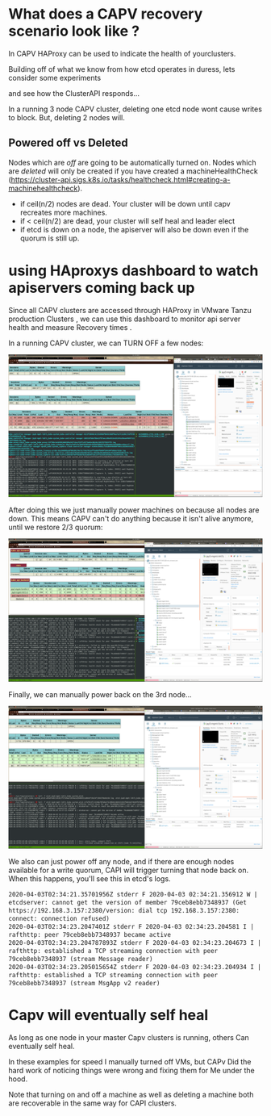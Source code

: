 # What does a CAPV recovery scenario look like ? 

In CAPV HAProxy can be used to indicate the health of yourclusters.

Building off of what we know from how etcd operates in duress, lets consider some experiments

and see how the ClusterAPI responds... 

In a running 3 node CAPV cluster, deleting one etcd node wont cause writes to block.
But, deleting 2 nodes will.

## Powered off vs Deleted

Nodes which are *off* are going to be automatically turned on.  Nodes which are *deleted* will only be created if you have 
created a machineHealthCheck (https://cluster-api.sigs.k8s.io/tasks/healthcheck.html#creating-a-machinehealthcheck).

- if ceil(n/2) nodes are dead. Your cluster will be down until capv recreates more machines.
- if < ceil(n/2) are dead, your cluster will self heal and leader elect
- if etcd is down on a node, the apiserver will also be down even if the quorum is still up.

# using HAproxys dashboard to watch apiservers coming back up 

Since all CAPV clusters are accessed through HAProxy in VMware Tanzu production
Clusters , we can use this dashboard to monitor api server health and measure
Recovery times .

In a running CAPV cluster, we can TURN OFF a few nodes:

![Image description](etcd_starvation_after_killing_node.png)

After doing this we just manually power machines on because all nodes are down.
This means CAPV can't do anything because it isn't alive anymore, until we restore 2/3 quorum:

![Image description](etcd_backonline_after_powering_1_node.png)

Finally, we can manually power back on the 3rd node...

![Image description](fully_recovered_etcd.png)

We also can just power off any node, and if there are enough nodes available for a write quorum,
CAPI will trigger turning that node back on.  When this happens, you'll see this in etcd's logs.

```
2020-04-03T02:34:21.35701956Z stderr F 2020-04-03 02:34:21.356912 W | etcdserver: cannot get the version of member 79ceb8ebb7348937 (Get https://192.168.3.157:2380/version: dial tcp 192.168.3.157:2380: connect: connection refused)
2020-04-03T02:34:23.2047401Z stderr F 2020-04-03 02:34:23.204581 I | rafthttp: peer 79ceb8ebb7348937 became active
2020-04-03T02:34:23.204787893Z stderr F 2020-04-03 02:34:23.204673 I | rafthttp: established a TCP streaming connection with peer 79ceb8ebb7348937 (stream Message reader)
2020-04-03T02:34:23.205015654Z stderr F 2020-04-03 02:34:23.204934 I | rafthttp: established a TCP streaming connection with peer 79ceb8ebb7348937 (stream MsgApp v2 reader)
```

# Capv will eventually self heal 

As long as one node in your master
Capv clusters is running, others
Can eventually self heal.


In these examples for speed I manually turned off VMs, but CAPv 
Did the hard work of noticing things were wrong and fixing them for
Me under the hood.

Note that turning on and off a machine as well as deleting a machine both are recoverable in the same way for CAPI clusters.
